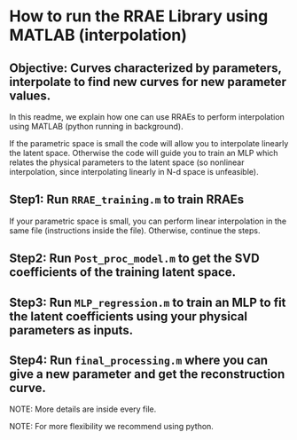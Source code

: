 # How to run the RRAE Library using MATLAB (interpolation)

## Objective: Curves characterized by parameters, interpolate to find new curves for new parameter values.
In this readme, we explain how one can use RRAEs to perform interpolation using MATLAB (python running in background).

If the parametric space is small the code will allow you to interpolate linearly the latent space. Otherwise the code will guide you to train an MLP which relates the physical parameters to the latent space (so nonlinear interpolation, since interpolating linearly in N-d space is unfeasible).

## Step1: Run ``RRAE_training.m`` to train RRAEs

If your parametric space is small, you can perform linear interpolation in the same file (instructions inside the file).
Otherwise, continue the steps.

## Step2: Run ``Post_proc_model.m`` to get the SVD coefficients of the training latent space.

## Step3: Run ``MLP_regression.m`` to train an MLP to fit the latent coefficients using your physical parameters as inputs.

## Step4: Run ``final_processing.m`` where you can give a new parameter and get the reconstruction curve.

NOTE: More details are inside every file.

NOTE: For more flexibility we recommend using python.





